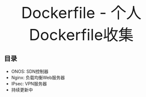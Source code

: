 <p align="center"><span style="font-size:50px">Dockerfile - 个人Dockerfile收集</span>
</p>

## 目录
- ONOS: SDN控制器  
- Nginx: 负载均衡Web服务器  
- IPsec: VPN服务器 
- 持续更新中
